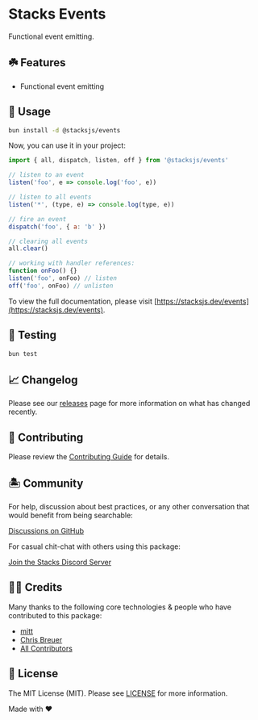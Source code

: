 # Stacks Events

Functional event emitting.

## ☘️ Features

- Functional event emitting

## 🤖 Usage

```bash
bun install -d @stacksjs/events
```

Now, you can use it in your project:

```js
import { all, dispatch, listen, off } from '@stacksjs/events'

// listen to an event
listen('foo', e => console.log('foo', e))

// listen to all events
listen('*', (type, e) => console.log(type, e))

// fire an event
dispatch('foo', { a: 'b' })

// clearing all events
all.clear()

// working with handler references:
function onFoo() {}
listen('foo', onFoo) // listen
off('foo', onFoo) // unlisten
```

To view the full documentation, please visit [https://stacksjs.dev/events](https://stacksjs.dev/events).

## 🧪 Testing

```bash
bun test
```

## 📈 Changelog

Please see our [releases](https://github.com/stacksjs/stacks/releases) page for more information on what has changed recently.

## 🚜 Contributing

Please review the [Contributing Guide](https://github.com/stacksjs/contributing) for details.

## 🏝 Community

For help, discussion about best practices, or any other conversation that would benefit from being searchable:

[Discussions on GitHub](https://github.com/stacksjs/stacks/discussions)

For casual chit-chat with others using this package:

[Join the Stacks Discord Server](https://discord.gg/stacksjs)

## 🙏🏼 Credits

Many thanks to the following core technologies & people who have contributed to this package:

- [mitt](https://github.com/developit/mitt)
- [Chris Breuer](https://github.com/chrisbbreuer)
- [All Contributors](../../contributors)

## 📄 License

The MIT License (MIT). Please see [LICENSE](https://github.com/stacksjs/stacks/tree/main/LICENSE.md) for more information.

Made with ❤️
